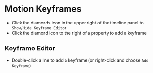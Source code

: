 # Motion Keyframes

- Click the diamonds icon in the upper right of the timeline panel to `Show/Hide Keyframe Editor`
- Click the diamond icon to the right of a property to add a keyframe

## Keyframe Editor

- Double-click a line to add a keyframe (or right-click and choose `Add Keyframe`)
